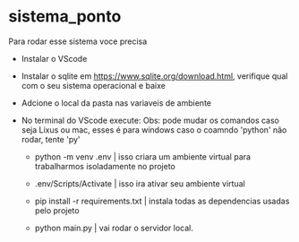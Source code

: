 # sistema_ponto
 

Para rodar esse sistema voce precisa

* Instalar o VScode
* Instalar o sqlite em https://www.sqlite.org/download.html, verifique qual com o seu sistema operacional e baixe

* Adcione o local da pasta nas variaveis de ambiente
* No terminal do VScode execute:
    Obs: pode mudar os comandos caso seja Lixus ou mac, esses é para windows
         caso o coamndo 'python' não rodar, tente 'py'

    - python -m venv .env | isso criara um ambiente virtual para trabalharmos isoladamente no projeto

    - .env/Scripts/Activate | isso ira ativar seu ambiente virtual

    - pip install -r requirements.txt | instala todas as dependencias usadas pelo projeto

    

    - python main.py | vai rodar o servidor local.
